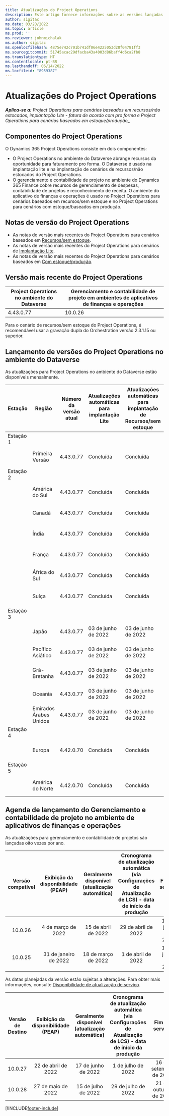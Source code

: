 ```yaml
---
title: Atualizações do Project Operations
description: Este artigo fornece informações sobre as versões lançadas do Dynamics 365 Project Operations.
author: sigitac
ms.date: 03/28/2022
ms.topic: article
ms.prod: ''
ms.reviewer: johnmichalak
ms.author: sigitac
ms.openlocfilehash: 4875e742c701b741df06e4225053d28f04781ff3
ms.sourcegitcommit: 51745acac29dfacba43a4003d86baff4d6ca2fb8
ms.translationtype: HT
ms.contentlocale: pt-BR
ms.lasthandoff: 06/14/2022
ms.locfileid: "8959387"
---
```

# <a name="project-operations-updates"></a>Atualizações do Project Operations

_**Aplica-se a:** Project Operations para cenários baseados em recursos/não estocados, implantação Lite - fatura de acordo com pro forma e Project Operations para cenários baseados em estoque/produção__



## <a name="project-operations-components"></a>Componentes do Project Operations

O Dynamics 365 Project Operations consiste em dois componentes:

- O Project Operations no ambiente do Dataverse abrange recursos da oportunidade para faturamento pro forma. O Dataverse é usado na implantação lite e na implantação de cenários de recursos/não estocados do Project Operations.
- O gerenciamento e contabilidade de projeto no ambiente do Dynamics 365 Finance cobre recursos de gerenciamento de despesas, contabilidade de projetos e reconhecimento de receita. O ambiente do aplicativo de finanças e operações é usado no Project Operations para cenários baseados em recursos/sem estoque e no Project Operations para cenários com estoque/baseados em produção.

## <a name="project-operations-release-notes"></a>Notas de versão do Project Operations
- As notas de versão mais recentes do Project Operations para cenários baseados em [Recursos/sem estoque](whats-new-may-2022-resource-based.md).
- As notas de versão mais recentes do Project Operations para cenários de [Implantação Lite](../pro/whats-new/whats-new-may-2022-lite.md).
- As notas de versão mais recentes do Project Operations para cenários baseados em [Com estoque/produção](../prod-pma/whats-new/whats-new-oct-2021-stocked.md).

## <a name="project-operations-latest-version"></a>Versão mais recente do Project Operations

| Project Operations no ambiente do Dataverse | Gerenciamento e contabilidade de projeto em ambientes de aplicativos de finanças e operações | 
| --- | --- |
| 4.43.0.77 | 10.0.26 |

Para o cenário de recursos/sem estoque do Project Operations, é recomendável usar a gravação dupla do Orchestration versão 2.3.1.15 ou superior.

## <a name="release-schedule-for-project-operations-on-dataverse-environment"></a>Lançamento de versões do Project Operations no ambiente do Dataverse

As atualizações para Project Operations no ambiente do Dataverse estão disponíveis mensalmente. 

| Estação | Região | Número da versão atual | Atualizações automáticas para implantação Lite | Atualizações automáticas para implantação de Recursos/sem estoque | Número da próxima versão | Próxima versão disponível ao público |
|-----------|-----------------------|-----------------|--------------------|---------------------|---------------------|---------------------|
| Estação 1 |   &nbsp;              |    &nbsp;       | &nbsp;             |      &nbsp;         |      &nbsp;         |      &nbsp;         |
|   &nbsp;  | Primeira Versão         |  4.43.0.77      | Concluída           | Concluída            | TBD                 | 01 de julho de 2022       |
| Estação 2 |   &nbsp;              |    &nbsp;       | &nbsp;             |      &nbsp;         |      &nbsp;         |      &nbsp;         |
|   &nbsp;  | América do Sul         |  4.43.0.77      | Concluída           | Concluída            | TBD                 | 01 de julho de 2022       |
|   &nbsp;  | Canadá                |  4.43.0.77      | Concluída           | Concluída            | TBD                 | 01 de julho de 2022       |
|   &nbsp;  | Índia                 |  4.43.0.77      | Concluída           | Concluída            | TBD                 | 01 de julho de 2022       |
|   &nbsp;  | França                |  4.43.0.77      | Concluída           | Concluída            | TBD                 | 01 de julho de 2022       |
|   &nbsp;  | África do Sul          |  4.43.0.77      | Concluída           | Concluída            | TBD                 | 01 de julho de 2022       |
|   &nbsp;  | Suíça           |  4.43.0.77      | Concluída           | Concluída            | TBD                 | 01 de julho de 2022       |
| Estação 3 |      &nbsp;           |     &nbsp;      |     &nbsp;         |      &nbsp;         |      &nbsp;         |      &nbsp;         |
|   &nbsp;  | Japão                 |  4.43.0.77      | 03 de junho de 2022      | 03 de junho de 2022       | TBD                 | 08 de julho de 2022       |
|   &nbsp;  | Pacífico Asiático          |  4.43.0.77      | 03 de junho de 2022      | 03 de junho de 2022       | TBD                 | 08 de julho de 2022       |
|   &nbsp;  | Grã-Bretanha         |  4.43.0.77      | 03 de junho de 2022      | 03 de junho de 2022       | TBD                 | 08 de julho de 2022       |
|   &nbsp;  | Oceania               |  4.43.0.77      | 03 de junho de 2022      | 03 de junho de 2022       | TBD                 | 08 de julho de 2022       |
|   &nbsp;  | Emirados Árabes Unidos  |  4.43.0.77      | 03 de junho de 2022      | 03 de junho de 2022       | TBD                 | 08 de julho de 2022       |
| Estação 4 |     &nbsp;            |     &nbsp;      |     &nbsp;         |      &nbsp;         |      &nbsp;         |      &nbsp;         |
|   &nbsp;  | Europa                |  4.42.0.70      | Concluída           | Concluída            | 4.43.0.77           | 10 de junho de 2022       |
| Estação 5 |     &nbsp;            |     &nbsp;      |     &nbsp;         |      &nbsp;         |      &nbsp;         |      &nbsp;         |
|   &nbsp;  | América do Norte         |  4.42.0.70      | Concluída           | Concluída            | 4.43.0.77           | 17 de junho de 2022       |

## <a name="release-schedule-for-project-management-and-accounting-in-the-finance-and-operations-apps-environment"></a>Agenda de lançamento do Gerenciamento e contabilidade de projeto no ambiente de aplicativos de finanças e operações

As atualizações para gerenciamento e contabilidade de projetos são lançadas oito vezes por ano.

|Versão compatível| Exibição da disponibilidade (PEAP) | Geralmente disponível (atualização automática) | Cronograma de atualização automática (via Configurações de Atualização de LCS) - data de início da produção |   Fim do serviço   |
|:---------------:|:---------------------------:|:---------------------------------:|:--------------------------------------------------------------------:|:------------------:|
|     10.0.26     |      4 de março de 2022          |        15 de abril de 2022             |                          29 de abril de 2022                              | 15 de julho de 2022      |
|     10.0.25     |      31 de janeiro de 2022       |        18 de março de 2022             |                          1 de abril de 2022                               | 10 de junho de 2022      |


As datas planejadas da versão estão sujeitas a alterações. Para obter mais informações, consulte [Disponibilidade de atualização de serviço](/dynamics365/fin-ops-core/fin-ops/get-started/public-preview-releases?toc=%2fdynamics365%2ffinance%2ftoc.json).

|Versão de Destino | Exibição da disponibilidade (PEAP) | Geralmente disponível (atualização automática) | Cronograma de atualização automática (via Configurações de Atualização de LCS) - data de início da produção |   Fim do serviço   |
|:---------------:|:---------------------------:|:---------------------------------:|:--------------------------------------------------------------------:|:------------------:|
|     10.0.27     |      22 de abril de 2022         |        17 de junho de 2022              |                          1 de julho de 2022                                | 16 de setembro de 2022 |
|     10.0.28     |      27 de maio de 2022           |        15 de julho de 2022              |                          29 de julho de 2022                               | 21 de outubro de 2022   |

[!INCLUDE[footer-include](../includes/footer-banner.md)]
